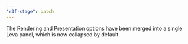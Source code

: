 ```yaml
---
"r3f-stage": patch
---
```


The Rendering and Presentation options have been merged into a single Leva panel, which is now collapsed by default.
